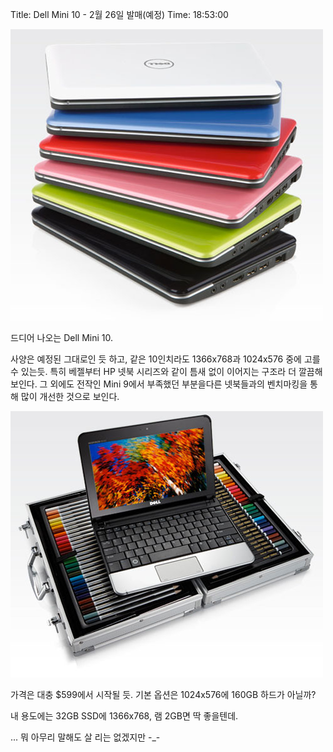 Title: Dell Mini 10 - 2월 26일 발매(예정)
Time: 18:53:00

![](dellinspironmini10-lg3_ez_.jpg)

드디어 나오는 Dell Mini 10.

사양은 예정된 그대로인 듯 하고, 같은 10인치라도 1366x768과 1024x576 중에 고를 수 있는듯. 특히 베젤부터 HP 넷북
시리즈와 같이 틈새 없이 이어지는 구조라 더 깔끔해 보인다. 그 외에도 전작인 Mini 9에서 부족했던 부분을다른 넷북들과의 벤치마킹을 통해
많이 개선한 것으로 보인다.

![](dellinspironmini10-lg2_ez_.jpg)

가격은 대충 $599에서 시작될 듯. 기본 옵션은 1024x576에 160GB 하드가 아닐까?

내 용도에는 32GB SSD에 1366x768, 램 2GB면 딱 좋을텐데.

... 뭐 아무리 말해도 살 리는 없겠지만 -_-

